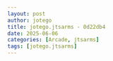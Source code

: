 ```yaml
---
layout: post
author: jotego
title: jotego.jtsarms - 0d22db4
date: 2025-06-06
categories: [Arcade, jtsarms]
tags: [jotego.jtsarms]
---
```


